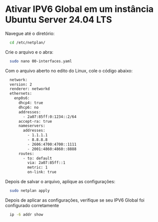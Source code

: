
# Ativar IPV6 Global em um instância Ubuntu Server 24.04 LTS

Navegue até o diretório:

```bash
  cd /etc/netplan/
```

Crie o arquivo e o abra:

```bash
  sudo nano 00-interfaces.yaml
```

Com o arquivo aberto no edito do Linux, cole o código abaixo:

```bash
  network:
  version: 2
  renderer: networkd
  ethernets:
    enp0s6:
      dhcp4: true
      dhcp6: no
      addresses:
        - 2a07:85ff:0:1234::2/64
      accept-ra: true
      nameservers:
        addresses:
          - 1.1.1.1
          - 8.8.8.8
          - 2606:4700:4700::1111
          - 2001:4860:4860::8888
      routes:
        - to: default
          via: 2a07:85ff::1
          metric: 1
          on-link: true
```

Depois de salvar o arquivo, aplique as configurações:

```bash
  sudo netplan apply
```

Depois de aplicar as configurações, verifique se seu IPV6 Global foi configurado corretamente

```bash
  ip -6 addr show
```
